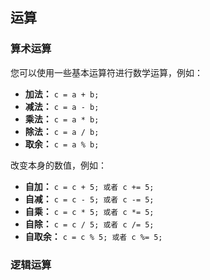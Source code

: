 ## 运算

### 算术运算
您可以使用一些基本运算符进行数学运算，例如：
* **加法：** ```c = a + b;```
* **减法：** ```c = a - b;```
* **乘法：** ```c = a * b;```
* **除法：** ```c = a / b;```
* **取余：** ```c = a % b;```

改变本身的数值，例如：
* **自加：** ```c = c + 5; 或者 c += 5;```
* **自减：** ```c = c - 5; 或者 c -= 5;```
* **自乘：** ```c = c * 5; 或者 c *= 5;```
* **自除：** ```c = c / 5; 或者 c /= 5;```
* **自取余：** ```c = c % 5; 或者 c %= 5;```

### 逻辑运算
